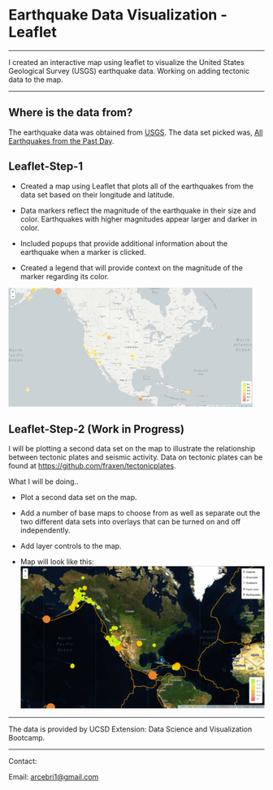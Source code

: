 # Earthquake Data Visualization - Leaflet

- - -

I created an interactive map using leaflet to visualize the United States Geological Survey (USGS) earthquake data. Working on adding tectonic data to the map.

- - -

## Where is the data from?

The earthquake data was obtained from [USGS](http://earthquake.usgs.gov/earthquakes/feed/v1.0/geojson.php). The data set picked was, [All Earthquakes from the Past Day](https://earthquake.usgs.gov/earthquakes/feed/v1.0/summary/all_day.geojson).


## Leaflet-Step-1

   * Created a map using Leaflet that plots all of the earthquakes from the data set based on their longitude and latitude.

   * Data markers reflect the magnitude of the earthquake in their size and color. Earthquakes with higher magnitudes appear larger and darker in color.

   * Included popups that provide additional information about the earthquake when a marker is clicked.

   * Created a legend that will provide context on the magnitude of the marker regarding its color.

![](Images/map.gif)

## Leaflet-Step-2 (Work in Progress)

I will be plotting a second data set on the map to illustrate the relationship between tectonic plates and seismic activity. Data on tectonic plates can be found at <https://github.com/fraxen/tectonicplates>.

What I will be doing..

* Plot a second data set on the map.

* Add a number of base maps to choose from as well as separate out the two different data sets into overlays that can be turned on and off independently.

* Add layer controls to the map.

* Map will look like this:
![](Images/5-Advanced.png)

- - -

The data is provided by UCSD Extension: Data Science and Visualization Bootcamp.

- - -

Contact:

Email: arcebri1@gmail.com
